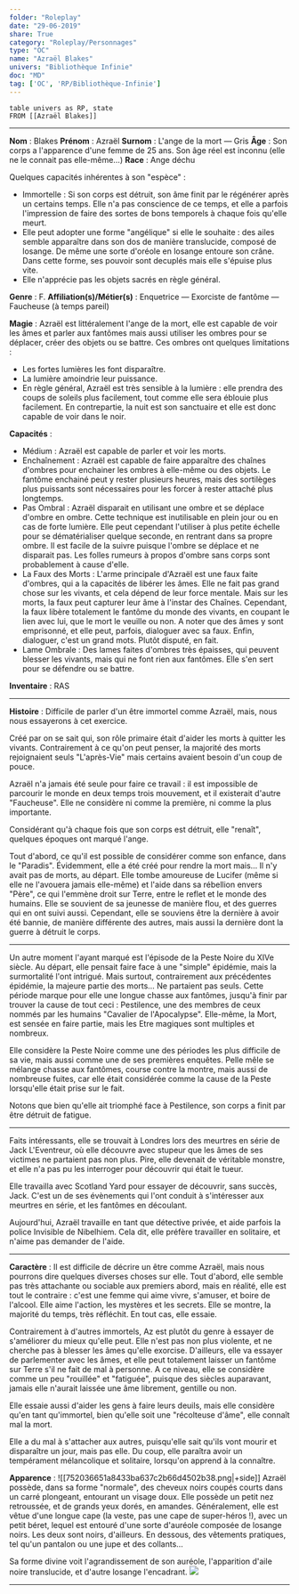 ```yaml
---
folder: "Roleplay"
date: "29-06-2019"
share: True
category: "Roleplay/Personnages"
type: "OC"
name: "Azraël Blakes"
univers: "Bibliothèque Infinie"
doc: "MD"
tag: ['OC', 'RP/Bibliothèque-Infinie']
---
```

```dataview
table univers as RP, state
FROM [[Azraël Blakes]]
```

---

**Nom** : Blakes
**Prénom** : Azraël
**Surnom** : L'ange de la mort — Gris
**Âge** : Son corps a l'apparence d'une femme de 25 ans. Son âge réel est inconnu (elle ne le connait pas elle-même…)
**Race** : Ange déchu

Quelques capacités inhérentes à son "espèce" :
- Immortelle : Si son corps est détruit, son âme finit par le régénérer après un certains temps. Elle n'a pas conscience de ce temps, et elle a parfois l'impression de faire des sortes de bons temporels à chaque fois qu'elle meurt.
- Elle peut adopter une forme "angélique" si elle le souhaite : des ailes semble apparaître dans son dos de manière translucide, composé de losange. De même une sorte d'oréole en losange entoure son crâne. Dans cette forme, ses pouvoir sont decuplés mais elle s'épuise plus vite.
- Elle n'apprécie pas les objets sacrés en règle général.

**Genre** : F.
**Affiliation(s)/Métier(s)** : Enquetrice — Exorciste de fantôme — Faucheuse (à temps pareil)

**Magie** : Azraël est littéralement l'ange de la mort, elle est capable de voir les âmes et parler aux fantômes mais aussi utiliser les ombres pour se déplacer, créer des objets ou se battre. Ces ombres ont quelques limitations :

- Les fortes lumières les font disparaître.
- La lumière amoindrie leur puissance.
- En règle général, Azraël est très sensible à la lumière : elle prendra des coups de soleils plus facilement, tout comme elle sera éblouie plus facilement. En contrepartie, la nuit est son sanctuaire et elle est donc capable de voir dans le noir.

**Capacités** :

- Médium : Azraël est capable de parler et voir les morts.
- Enchaînement : Azraël est capable de faire apparaître des chaînes d'ombres pour enchainer les ombres à elle-même ou des objets. Le fantôme enchainé peut y rester plusieurs heures, mais des sortilèges plus puissants sont nécessaires pour les forcer à rester attaché plus longtemps.
- Pas Ombral : Azraël disparait en utilisant une ombre et se déplace d'ombre en ombre. Cette technique est inutilisable en plein jour ou en cas de forte lumière. Elle peut cependant l'utiliser à plus petite échelle pour se dématérialiser quelque seconde, en rentrant dans sa propre ombre. Il est facile de la suivre puisque l'ombre se déplace et ne disparait pas. Les folles rumeurs à propos d'ombre sans corps sont probablement à cause d'elle.
- La Faux des Morts : L'arme principale d'Azraël est une faux faite d'ombres, qui a la capacités de libérer les âmes. Elle ne fait pas grand chose sur les vivants, et cela dépend de leur force mentale. Mais sur les morts, la faux peut capturer leur âme à l'instar des Chaînes. Cependant, la faux libère totalement le fantôme du monde des vivants, en coupant le lien avec lui, que le mort le veuille ou non. A noter que des âmes y sont emprisonné, et elle peut, parfois, dialoguer avec sa faux. Enfin, dialoguer, c'est un grand mots. Plutôt disputé, en fait.
- Lame Ombrale : Des lames faites d'ombres très épaisses, qui peuvent blesser les vivants, mais qui ne font rien aux fantômes. Elle s'en sert pour se défendre ou se battre.

**Inventaire** : RAS

---

**Histoire** :
Difficile de parler d'un être immortel comme Azraël, mais, nous nous essayerons à cet exercice.

Créé par on se sait qui, son rôle primaire était d'aider les morts à quitter les vivants. Contrairement à ce qu'on peut penser, la majorité des morts rejoignaient seuls "L'après-Vie" mais certains avaient besoin d'un coup de pouce.

Azraël n'a jamais été seule pour faire ce travail : il est impossible de parcourir le monde en deux temps trois mouvement, et il existerait d'autre "Faucheuse". Elle ne considère ni comme la première, ni comme la plus importante.

Considérant qu'à chaque fois que son corps est détruit, elle "renaît", quelques époques ont marqué l'ange.

Tout d'abord, ce qu'il est possible de considérer comme son enfance, dans le "Paradis". Évidemment, elle a été créé pour rendre la mort mais… Il n'y avait pas de morts, au départ. Elle tombe amoureuse de Lucifer (même si elle ne l'avouera jamais elle-même) et l'aide dans sa rébellion envers "Père", ce qui l'emmène droit sur Terre, entre le reflet et le monde des humains. Elle se souvient de sa jeunesse de manière flou, et des guerres qui en ont suivi aussi. Cependant, elle se souviens être la dernière à avoir été bannie, de manière différente des autres, mais aussi la dernière dont la guerre à détruit le corps.

---

Un autre moment l'ayant marqué est l'épisode de la Peste Noire du XIVe siècle. Au départ, elle pensait faire face à une "simple" épidémie, mais la surmortalité l'ont intrigué. Mais surtout, contrairement aux précédentes épidémie, la majeure partie des morts… Ne partaient pas seuls. Cette période marque pour elle une longue chasse aux fantômes, jusqu'à finir par trouver la cause de tout ceci : Pestilence, une des membres de ceux nommés par les humains "Cavalier de l'Apocalypse". Elle-même, la Mort, est sensée en faire partie, mais les Etre magiques sont multiples et nombreux.

Elle considère la Peste Noire comme une des périodes les plus difficile de sa vie, mais aussi comme une de ses premières enquêtes. Pelle mêle se mélange chasse aux fantômes, course contre la montre, mais aussi de nombreuse fuites, car elle était considérée comme la cause de la Peste lorsqu'elle était prise sur le fait.

Notons que bien qu'elle ait triomphé face à Pestilence, son corps a finit par être détruit de fatigue.

---

Faits intéressants, elle se trouvait à Londres lors des meurtres en série de Jack L'Eventreur, où elle découvre avec stupeur que les âmes de ses victimes ne partaient pas non plus. Pire, elle devenait de véritable monstre, et elle n'a pas pu les interroger pour découvrir qui était le tueur.

Elle travailla avec Scotland Yard pour essayer de découvrir, sans succès, Jack. C'est un de ses évènements qui l'ont conduit à s'intéresser aux meurtres en série, et les fantômes en découlant. 

Aujourd'hui, Azraël travaille en tant que détective privée, et aide parfois la police Invisible de Nibelhiem. Cela dit, elle préfère travailler en solitaire, et n'aime pas demander de l'aide. 

---

**Caractère** :
Il est difficile de décrire un être comme Azraël, mais nous pourrons dire quelques diverses choses sur elle. Tout d'abord, elle semble pas très attachante ou sociable aux premiers abord, mais en réalité, elle est tout le contraire : c'est une femme qui aime vivre, s'amuser, et boire de l'alcool. Elle aime l'action, les mystères et les secrets. Elle se montre, la majorité du temps, très réfléchit. En tout cas, elle essaie.

Contrairement à d'autres immortels, Az est plutôt du genre à essayer de s'améliorer du mieux qu'elle peut. Elle n'est pas non plus violente, et ne cherche pas à blesser les âmes qu'elle exorcise. D'ailleurs, elle va essayer de parlementer avec les âmes, et elle peut totalement laisser un fantôme sur Terre s'il ne fait de mal à personne. A ce niveau, elle se considère comme un peu "rouillée" et "fatiguée", puisque des siècles auparavant, jamais elle n'aurait laissée une âme librement, gentille ou non.

Elle essaie aussi d'aider les gens à faire leurs deuils, mais elle considère qu'en tant qu'immortel, bien qu'elle soit une "récolteuse d'âme", elle connaît mal la mort.

Elle a du mal à s'attacher aux autres, puisqu'elle sait qu'ils vont mourir et disparaître un jour, mais pas elle. Du coup, elle paraîtra avoir un tempérament mélancolique et solitaire, lorsqu'on apprend à la connaître.

**Apparence** :
![[752036651a8433ba637c2b66d4502b38.png|+side]]
Azraël possède, dans sa forme "normale", des cheveux noirs coupés courts dans un carré plongeant, entourant un visage doux. Elle possède un petit nez retroussée, et de grands yeux dorés, en amandes. Généralement, elle est vêtue d'une longue cape (la veste, pas une cape de super-héros !), avec un petit béret, lequel est entouré d'une sorte d'auréole composée de losange noirs. Les deux sont noirs, d'ailleurs. En dessous, des vêtements pratiques, tel qu'un pantalon ou une jupe et des collants…

Sa forme divine voit l'agrandissement de son auréole, l'apparition d'aile noire translucide, et d'autre losange l'encadrant.
![](https://i.pinimg.com/564x/93/8b/1e/938b1ee2043dc5cecfa1573aee86b7b0.jpg)

---